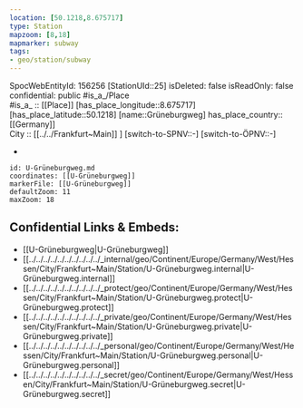 ```yaml
---
location: [50.1218,8.675717] 
type: Station 
mapzoom: [8,18] 
mapmarker: subway 
tags:
- geo/station/subway
---
```

SpocWebEntityId: 156256
[StationUId::25] 
isDeleted: false
isReadOnly: false
confidential: public
#is_a_/Place  
#is_a_ :: [[Place]] 
[has_place_longitude::8.675717] 
[has_place_latitude::50.1218] 
[name::Grüneburgweg] 
has_place_country:: [[Germany]]  
City :: [[../../Frankfurt~Main]] ] 
[switch-to-SPNV::-] 
[switch-to-ÖPNV::-] 

-

```leaflet
id: U-Grüneburgweg.md
coordinates: [[U-Grüneburgweg]] 
markerFile: [[U-Grüneburgweg]] 
defaultZoom: 11 
maxZoom: 18
```


## Confidential Links & Embeds: 
- [[U-Grüneburgweg|U-Grüneburgweg]] 
- [[../../../../../../../../../../_internal/geo/Continent/Europe/Germany/West/Hessen/City/Frankfurt~Main/Station/U-Grüneburgweg.internal|U-Grüneburgweg.internal]] 
- [[../../../../../../../../../../_protect/geo/Continent/Europe/Germany/West/Hessen/City/Frankfurt~Main/Station/U-Grüneburgweg.protect|U-Grüneburgweg.protect]] 
- [[../../../../../../../../../../_private/geo/Continent/Europe/Germany/West/Hessen/City/Frankfurt~Main/Station/U-Grüneburgweg.private|U-Grüneburgweg.private]] 
- [[../../../../../../../../../../_personal/geo/Continent/Europe/Germany/West/Hessen/City/Frankfurt~Main/Station/U-Grüneburgweg.personal|U-Grüneburgweg.personal]] 
- [[../../../../../../../../../../_secret/geo/Continent/Europe/Germany/West/Hessen/City/Frankfurt~Main/Station/U-Grüneburgweg.secret|U-Grüneburgweg.secret]] 
